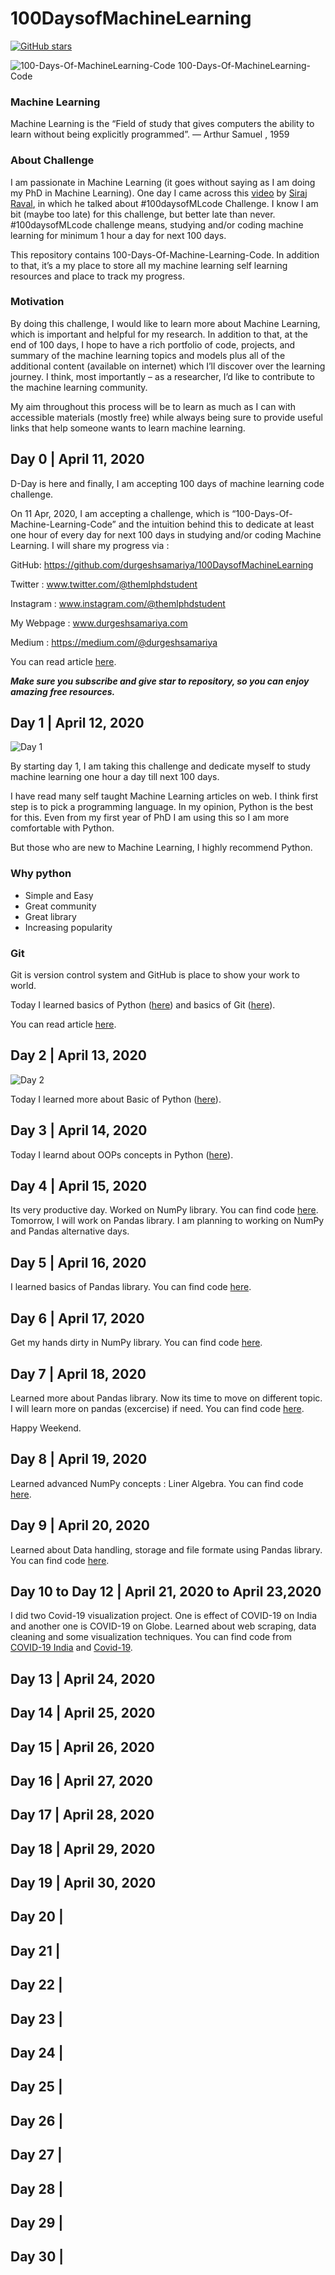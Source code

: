 # 100DaysofMachineLearning
[![GitHub stars](https://img.shields.io/github/stars/durgeshsamariya/100DaysofMachineLearning.svg)](https://github.com/durgeshsamariya/100DaysofMachineLearning/stargazers)

![100-Days-Of-MachineLearning-Code](resources/banners/100daysofMLcode.png)
100-Days-Of-MachineLearning-Code

### Machine Learning 

Machine Learning is the “Field of study that gives computers the ability to learn without being explicitly programmed”. 
— Arthur Samuel , 1959

### About Challenge

I am passionate in Machine Learning (it goes without saying as I am doing my PhD in Machine Learning). One day I came across this [video](https://www.youtube.com/watch?v=cuQMBj1cWPo&t=7s) by [Siraj Raval](https://github.com/llSourcell), in which he talked about #100daysofMLcode Challenge.  I know I am bit (maybe too late) for this challenge, but better late than never.  #100daysofMLcode challenge means, studying and/or coding machine learning for minimum 1 hour a day for next 100 days.

This repository contains 100-Days-Of-Machine-Learning-Code.
In addition to that, it’s a my place to store all my machine learning self learning resources and place to track my progress.

### Motivation

By doing this challenge, I would like to learn more about Machine Learning, which is important and helpful for my research. In addition to that, at the end of 100 days, I hope to have a rich portfolio of code, projects, and summary of the machine learning topics and models plus all of the additional content (available on internet) which I’ll discover over the learning journey. I think, most importantly – as a researcher, I’d like to contribute to the machine learning community.

My aim throughout this process will be to learn as much as I can with accessible materials (mostly free) while always being sure to provide useful links that help someone wants to learn machine learning.



## Day 0 | April 11, 2020

D-Day is here and finally, I am accepting 100 days of machine learning code challenge.

On 11 Apr, 2020, I am accepting a challenge, which is “100-Days-Of-Machine-Learning-Code” and the intuition behind this to dedicate at least one hour of every day for next 100 days in studying and/or coding Machine Learning.
I will share my progress via :

GitHub: https://github.com/durgeshsamariya/100DaysofMachineLearning

Twitter : www.twitter.com/@themlphdstudent

Instagram : www.instagram.com/@themlphdstudent

My Webpage : www.durgeshsamariya.com

Medium : https://medium.com/@durgeshsamariya

You can read article [here](https://medium.com/@durgeshsamariya/100-days-of-machine-learning-code-a9074e1c42c3).

_**Make sure you subscribe and give star to repository, so you can enjoy amazing free resources.**_

## Day 1 | April 12, 2020

![Day 1](resources/banners/Day1.png)


By starting day 1, I am taking this challenge and dedicate myself to study machine learning one hour a day till next 100 days.

I have read many self taught Machine Learning articles on web. I think first step is to pick a programming language. In my opinion, Python is the best for this. Even from my first year of PhD I am using this so I am more comfortable with Python.

But those who are new to Machine Learning, I highly recommend Python.

### Why python

- Simple and Easy
- Great community
- Great library
- Increasing popularity

### Git 

Git is version control system and GitHub is place to show your work to world.

Today I learned basics of Python ([here](hhttps://github.com/durgeshsamariya/100DaysofMachineLearning/blob/master/Day%20001/Python_Basics_1.ipynb)) and basics of Git ([here](https://github.com/durgeshsamariya/100DaysofMachineLearning/blob/master/Day%20001/Git_Basics.md)).

You can read article [here](https://medium.com/@durgeshsamariya/day-1-of-100daysofmlcode-40d3c85fbde).

## Day 2 | April 13, 2020

![Day 2](resources/banners/Day2.png)

Today I learned more about Basic of Python ([here](https://github.com/durgeshsamariya/100DaysofMachineLearning/blob/master/Day%20002/Python_Basics_2.ipynb)).


## Day 3 | April 14, 2020

Today I learnd about OOPs concepts in Python ([here](https://github.com/durgeshsamariya/100DaysofMachineLearning/blob/master/Day%20003/OOPs%20Concepts.ipynb)).

## Day 4 | April 15, 2020

Its very productive day. Worked on NumPy library. You can find code [here](https://github.com/durgeshsamariya/100DaysofMachineLearning/blob/master/Day%20004/NumPy.ipynb). 
Tomorrow, I will work on Pandas library. I am planning to working on NumPy and Pandas alternative days.

## Day 5 | April 16, 2020

I learned basics of Pandas library. You can find code [here](https://github.com/durgeshsamariya/100DaysofMachineLearning/blob/master/Day%20005/Pandas.ipynb).

## Day 6 | April 17, 2020

Get my hands dirty in NumPy library. You can find code [here](https://github.com/durgeshsamariya/100DaysofMachineLearning/blob/master/Day%20006/NumPy.ipynb).

## Day 7 | April 18, 2020

Learned more about Pandas library. Now its time to move on different topic. I will learn more on pandas (excercise) if need. You can find code [here](https://github.com/durgeshsamariya/100DaysofMachineLearning/blob/master/Day%20006/NumPy.ipynb).

Happy Weekend.

## Day 8 | April 19, 2020
Learned advanced NumPy concepts : Liner Algebra. You can find code [here](https://github.com/durgeshsamariya/100DaysofMachineLearning/blob/master/Day%20008/NumPy.ipynb).

## Day 9 | April 20, 2020
Learned about Data handling, storage and file formate using Pandas library. You can find code [here](https://github.com/durgeshsamariya/100DaysofMachineLearning/blob/master/Day%20009/Day9.ipynb).

## Day 10 to Day 12 | April 21, 2020 to April 23,2020
I did two Covid-19 visualization project. One is effect of COVID-19 on India and another one is COVID-19 on Globe.
 Learned about web scraping, data cleaning and some visualization techniques. You can find code from [COVID-19 India](https://github.com/durgeshsamariya/Covid19India) and [Covid-19](https://github.com/durgeshsamariya/COVID19).

## Day 13 | April 24, 2020


## Day 14 | April 25, 2020

## Day 15 | April 26, 2020

## Day 16 | April 27, 2020

## Day 17 | April 28, 2020

## Day 18 | April 29, 2020

## Day 19 | April 30, 2020

## Day 20 | 

## Day 21 |

## Day 22 |

## Day 23 |

## Day 24 |

## Day 25 |

## Day 26 |

## Day 27 |

## Day 28 |

## Day 29 |

## Day 30 | 
